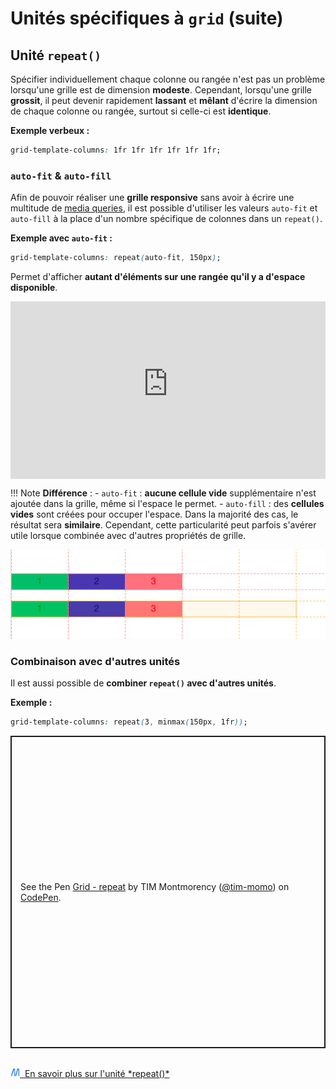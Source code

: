# Unités spécifiques à `grid` (suite)

## Unité `repeat()`

Spécifier individuellement chaque colonne ou rangée n'est pas un
problème lorsqu'une grille est de dimension **modeste**. Cependant,
lorsqu'une grille **grossit**, il peut devenir rapidement **lassant** et
**mêlant** d'écrire la dimension de chaque colonne ou rangée, surtout si
celle-ci est **identique**.

**Exemple verbeux :**

``` css
grid-template-columns: 1fr 1fr 1fr 1fr 1fr 1fr;
```

### `auto-fit` & `auto-fill`

Afin de pouvoir réaliser une **grille responsive** sans avoir à écrire une multitude de [media queries](https://tim-montmorency.com/timdoc/582-211/css/media-queries/), il est possible d'utiliser les valeurs `auto-fit` et `auto-fill` à la place d'un nombre spécifique de colonnes dans un `repeat()`.

**Exemple avec `auto-fit` :**

``` css
grid-template-columns: repeat(auto-fit, 150px);
```

Permet d'afficher **autant d'éléments sur une rangée qu'il y a d'espace
disponible**.


<div style="max-width: 640px"><div style="position: relative; padding-bottom: 56.25%; height: 0; overflow: hidden;"><iframe src="https://cmontmorency365-my.sharepoint.com/personal/mariem_ouellet_cmontmorency_qc_ca/_layouts/15/embed.aspx?UniqueId=fac2cb65-08b1-4fd6-84be-daf1c5a2f8a1&embed=%7B%22af%22%3Atrue%2C%22hvm%22%3Atrue%2C%22ust%22%3Atrue%7D&referrer=StreamWebApp&referrerScenario=EmbedDialog.Create" width="640" height="360" frameborder="0" scrolling="no" allowfullscreen title="grid-repeat-fit-content.mp4" style="border:none; position: absolute; top: 0; left: 0; right: 0; bottom: 0; height: 100%; max-width: 100%;"></iframe></div></div>

!!! Note
    **Différence** :
    - `auto-fit` : **aucune cellule vide** supplémentaire n'est ajoutée dans la grille, même si l'espace le permet.
    - `auto-fill` : des **cellules vides** sont créées pour occuper l'espace.
    Dans la majorité des cas, le résultat sera **similaire**. Cependant, cette particularité peut parfois s'avérer utile lorsque combinée avec d'autres propriétés de grille.

![Illustration auto-fit vs auto-fill](../assets/grid-repeat-auto-fit-auto-fill.png)

### Combinaison avec d'autres unités

Il est aussi possible de **combiner `repeat()` avec d'autres unités**.

**Exemple :**

``` css
grid-template-columns: repeat(3, minmax(150px, 1fr));
```

<p class="codepen" data-height="500" data-default-tab="result" data-slug-hash="RwEgYwx" data-pen-title="Grid - repeat" data-user="tim-momo" style="height: 500px; box-sizing: border-box; display: flex; align-items: center; justify-content: center; border: 2px solid; margin: 1em 0; padding: 1em;">
  <span>See the Pen <a href="https://codepen.io/tim-momo/pen/RwEgYwx">
  Grid - repeat</a> by TIM Montmorency (<a href="https://codepen.io/tim-momo">@tim-momo</a>)
  on <a href="https://codepen.io">CodePen</a>.</span>
</p>

<script async src="https://public.codepenassets.com/embed/index.js"></script>


<br>
<a href="https://developer.mozilla.org/fr/docs/Web/CSS/repeat" class="md-button "><img src="../../assets/mdn.svg" style="width: 15px; height: auto;">&nbsp;&nbsp;En savoir plus sur l'unité *repeat()*</a> <br>
